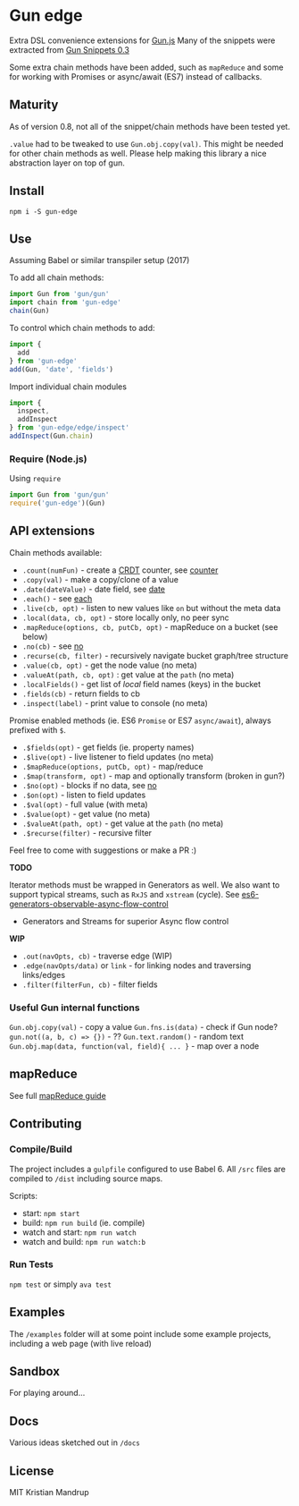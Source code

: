 # Gun edge

Extra DSL convenience extensions for [Gun.js](http://gun.js.org/)
Many of the snippets were extracted from [Gun Snippets 0.3](https://github.com/amark/gun/wiki/Snippets-(v0.3.x))

Some extra chain methods have been added, such as `mapReduce` and some for working with Promises or async/await (ES7) instead of callbacks.

## Maturity

As of version 0.8, not all of the snippet/chain methods have been tested yet.

`.value` had to be tweaked to use `Gun.obj.copy(val)`.
This might be needed for other chain methods as well.
Please help making this library a nice abstraction layer on top of gun.

## Install

`npm i -S gun-edge`

## Use

Assuming Babel or similar transpiler setup (2017)

To add all chain methods:

```js
import Gun from 'gun/gun'
import chain from 'gun-edge'
chain(Gun)
```

To control which chain methods to add:

```js
import {
  add
} from 'gun-edge'
add(Gun, 'date', 'fields')
```

Import individual chain modules

```js
import {
  inspect,
  addInspect
} from 'gun-edge/edge/inspect'
addInspect(Gun.chain)
```

### Require (Node.js)

Using `require`

```js
import Gun from 'gun/gun'
require('gun-edge')(Gun)
```

## API extensions

Chain methods available:

- `.count(numFun)` - create a [CRDT](https://en.wikipedia.org/wiki/Conflict-free_replicated_data_type) counter, see [counter](https://github.com/amark/gun/wiki/Snippets-(v0.3.x)#-crdt-counter)
- `.copy(val)` - make a copy/clone of a value
- `.date(dateValue)` - date field, see [date](https://github.com/amark/gun/wiki/Snippets-(v0.3.x)#date)
- `.each()` - see [each](https://github.com/amark/gun/wiki/Snippets-(v0.3.x)#guneach)
- `.live(cb, opt)` - listen to new values like `on` but without the meta data
- `.local(data, cb, opt)` - store locally only, no peer sync
- `.mapReduce(options, cb, putCb, opt)` - mapReduce on a bucket (see below)
- `.no(cb)` - see [no](https://github.com/amark/gun/wiki/Snippets-(v0.3.x)#-no)
- `.recurse(cb, filter)` - recursively navigate bucket graph/tree structure
- `.value(cb, opt)` - get the node value (no meta)
- `.valueAt(path, cb, opt)` : get value at the `path` (no meta)
- `.localFields()` - get list of *local* field names (keys) in the bucket
- `.fields(cb)` - return fields to cb
- `.inspect(label)` - print value to console (no meta)

Promise enabled methods (ie. ES6 `Promise` or ES7 `async/await`), always prefixed with `$`.

- `.$fields(opt)` - get fields (ie. property names)
- `.$live(opt)` - live listener to field updates (no meta)
- `.$mapReduce(options, putCb, opt)` - map/reduce
- `.$map(transform, opt)` - map and optionally transform (broken in gun?)
- `.$no(opt)` - blocks if no data, see [no](https://github.com/amark/gun/wiki/Snippets-(v0.3.x)#-no)
- `.$on(opt)` - listen to field updates
- `.$val(opt)` - full value (with meta)
- `.$value(opt)` - get value (no meta)
- `.$valueAt(path, opt)` - get value at the `path` (no meta)
- `.$recurse(filter)` - recursive filter

Feel free to come with suggestions or make a PR :)

**TODO**

Iterator methods must be wrapped in Generators as well. We also want to support typical streams,
such as `RxJS` and `xstream` (cycle). See [es6-generators-observable-async-flow-control](https://medium.com/javascript-scene/the-hidden-power-of-es6-generators-observable-async-flow-control-cfa4c7f31435#.icez856w3)

- Generators and Streams for superior Async flow control

**WIP**

- `.out(navOpts, cb)` - traverse edge (WIP)
- `.edge(navOpts/data)` or `link`  - for linking nodes and traversing links/edges
- `.filter(filterFun, cb)` - filter fields

### Useful Gun internal functions

`Gun.obj.copy(val)` - copy a value
`Gun.fns.is(data)` - check if Gun node?
`gun.not((a, b, c) => {})` - ??
`Gun.text.random()` - random text
`Gun.obj.map(data, function(val, field){ ... }` - map over a node

## mapReduce

See full [mapReduce guide](https://github.com/kristianmandrup/gun-edge/Map-Reduce.md)

## Contributing

### Compile/Build

The project includes a `gulpfile` configured to use Babel 6.
All `/src` files are compiled to `/dist` including source maps.

Scripts:
- start: `npm start`
- build: `npm run build` (ie. compile)
- watch and start: `npm run watch`
- watch and build: `npm run watch:b`

### Run Tests

`npm test` or simply `ava test`

## Examples

The `/examples` folder will at some point include some example projects, including a web page (with live reload)

## Sandbox

For playing around...

## Docs

Various ideas sketched out in `/docs`

## License

MIT Kristian Mandrup